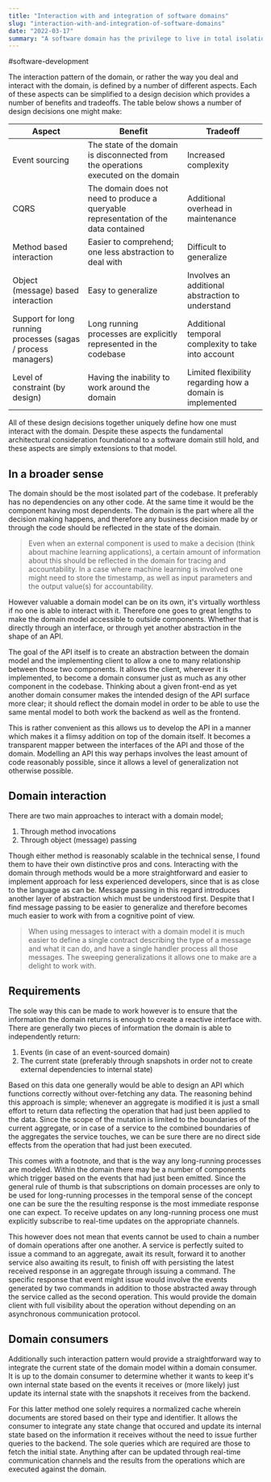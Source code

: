 ```yaml
---
title: "Interaction with and integration of software domains"
slug: "interaction-with-and-integration-of-software-domains"
date: "2022-03-17"
summary: "A software domain has the privilege to live in total isolation from any other component in the codebase, though it must be consumed by other components. By generalizing the interaction pattern to the domain one can greatly simplify these integration points."
---
```


#software-development

The interaction pattern of the domain, or rather the way you deal and interact with the domain, is defined by a number of different aspects. Each of these aspects can be simplified to a design decision which provides a number of benefits and tradeoffs. The table below shows a number of design decisions one might make:

| Aspect                                                        | Benefit                                                                              | Tradeoff                                                  |
| ------------------------------------------------------------- | ------------------------------------------------------------------------------------ | --------------------------------------------------------- |
| Event sourcing                                                | The state of the domain is disconnected from the operations executed on the domain   | Increased complexity                                      |
| CQRS                                                          | The domain does not need to produce a queryable representation of the data contained | Additional overhead in maintenance                        |
| Method based interaction                                      | Easier to comprehend; one less abstraction to deal with                              | Difficult to generalize                                   |
| Object (message) based interaction                            | Easy to generalize                                                                   | Involves an additional abstraction to understand          |
| Support for long running processes (sagas / process managers) | Long running processes are explicitly represented in the codebase                    | Additional temporal complexity to take into account       |
| Level of constraint (by design)                               | Having the inability to work around the domain                                       | Limited flexibility regarding how a domain is implemented |

All of these design decisions together uniquely define how one must interact with the domain. Despite these aspects the fundamental architectural consideration foundational to a software domain still hold, and these aspects are simply extensions to that model.

## In a broader sense
The domain should be the most isolated part of the codebase. It preferably has no dependencies on any other code. At the same time it would be the component having most dependents. The domain is the part where all the decision making happens, and therefore any business decision made by or through the code should be reflected in the state of the domain.

> Even when an external component is used to make a decision (think about machine learning applications), a certain amount of information about this should be reflected in the domain for tracing and accountability. In a case where machine learning is involved one might need to store the timestamp, as well as input parameters and the output value(s) for accountability.

However valuable a domain model can be on its own, it's virtually worthless if no one is able to interact with it. Therefore one goes to great lengths to make the domain model accessible to outside components. Whether that is directly through an interface, or through yet another abstraction in the shape of an API.

The goal of the API itself is to create an abstraction between the domain model and the implementing client to allow a one to many relationship between those two components. It allows the client, wherever it is implemented, to become a domain consumer just as much as any other component in the codebase. Thinking about a given front-end as yet another domain consumer makes the intended design of the API surface more clear; it should reflect the domain model in order to be able to use the same mental model to both work the backend as well as the frontend.

This is rather convenient as this allows us to develop the API in a manner which makes it a flimsy addition on top of the domain itself. It becomes a transparent mapper between the interfaces of the API and those of the domain. Modelling an API this way perhaps involves the least amount of code reasonably possible, since it allows a level of generalization not otherwise possible.

## Domain interaction
There are two main approaches to interact with a domain model;

1. Through method invocations
2. Through object (message) passing

Though either method is reasonably scalable in the technical sense, I found them to have their own distinctive pros and cons. Interacting with the domain through methods would be a more straightforward and easier to implement approach for less experienced developers, since that is as close to the language as can be. Message passing in this regard introduces another layer of abstraction which must be understood first. Despite that I find message passing to be easier to generalize and therefore becomes much easier to work with from a cognitive point of view.

> When using messages to interact with a domain model it is much easier to define a single contract describing the type of a message and what it can do, and have a single handler process all those messages. The sweeping generalizations it allows one to make are a delight to work with.

## Requirements
The sole way this can be made to work however is to ensure that the information the domain returns is enough to create a reactive interface with. There are generally two pieces of information the domain is able to independently return:

1. Events (in case of an event-sourced domain)
2. The current state (preferably through snapshots in order not to create external dependencies to internal state)

Based on this data one generally would be able to design an API which functions correctly without over-fetching any data. The reasoning behind this approach is simple; whenever an aggregate is modified it is just a small effort to return data reflecting the operation that had just been applied to the data. Since the scope of the mutation is limited to the boundaries of the current aggregate, or in case of a service to the combined boundaries of the aggregates the service touches, we can be sure there are no direct side effects from the operation that had just been executed.

This comes with a footnote, and that is the way any long-running processes are modeled. Within the domain there may be a number of components which trigger based on the events that had just been emitted. Since the general rule of thumb is that subscriptions on domain processes are only to be used for long-running processes in the temporal sense of the concept one can be sure the the resulting response is the most immediate response one can expect. To receive updates on any long-running process one must explicitly subscribe to real-time updates on the appropriate channels.

This however does not mean that events cannot be used to chain a number of domain operations after one another. A service is perfectly suited to issue a command to an aggregate, await its result, forward it to another service also awaiting its result, to finish off with persisting the latest received response in an aggregate through issuing a command. The specific response that event might issue would involve the events generated by two commands in addition to those abstracted away through the service called as the second operation. This would provide the domain client with full visibility about the operation without depending on an asynchronous communication protocol. 

## Domain consumers
Additionally such interaction pattern would provide a straightforward way to integrate the current state of the domain model within a domain consumer. It is up to the domain consumer to determine whether it wants to keep it's own internal state based on the events it receives or (more likely) just update its internal state with the snapshots it receives from the backend.

For this latter method one solely requires a normalized cache wherein documents are stored based on their type and identifier. It allows the consumer to integrate any state change that occured and update its internal state based on the information it receives without the need to issue further queries to the backend. The sole queries which are required are those to fetch the initial state. Anything after can be updated through real-time communication channels and the results from the operations which are executed against the domain.
